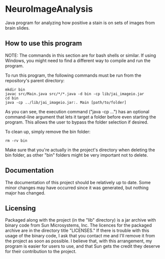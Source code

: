 # NeuroImageAnalysis
Java program for analyzing how positive a stain is on sets of images from brain slides.

## How to use this program

NOTE: The commands in this section are for bash shells or similar. If using Windows, you might need to find a different way to compile and run the program. 

To run this program, the following commands must be run from the repository's parent directory:
```
mkdir bin
javac src/Main.java src/*/*.java -d bin -cp lib/jai_imageio.jar
cd bin
java -cp ../lib/jai_imageio.jar:. Main [path/to/folder]
```
As you can see, the execution command ("java -cp ...") has an optional command-line argument that lets it target a folder before even starting the program. This allows the user to bypass the folder selection if desired.

To clean up, simply remove the bin folder:
```
rm -rv bin
```
Make sure that you're actually in the project's directory when deleting the bin folder, as other "bin" folders might be very important not to delete.

## Documentation
The documentation of this project should be relatively up to date. Some minor changes may have occurred since it was generated, but nothing major has changed.

## Licensing
Packaged along with the project (in the "lib" directory) is a jar archive with binary code from Sun Microsystems, Inc. The licences for the packaged archive are in the directory title "LICENSES." If there is trouble with this usage of the binary code, I ask that you contact me and I'll remove it from the project as soon as possible. I believe that, with this arrangement, my program is easier for users to use, and that Sun gets the credit they deserve for their contribution to the project.

